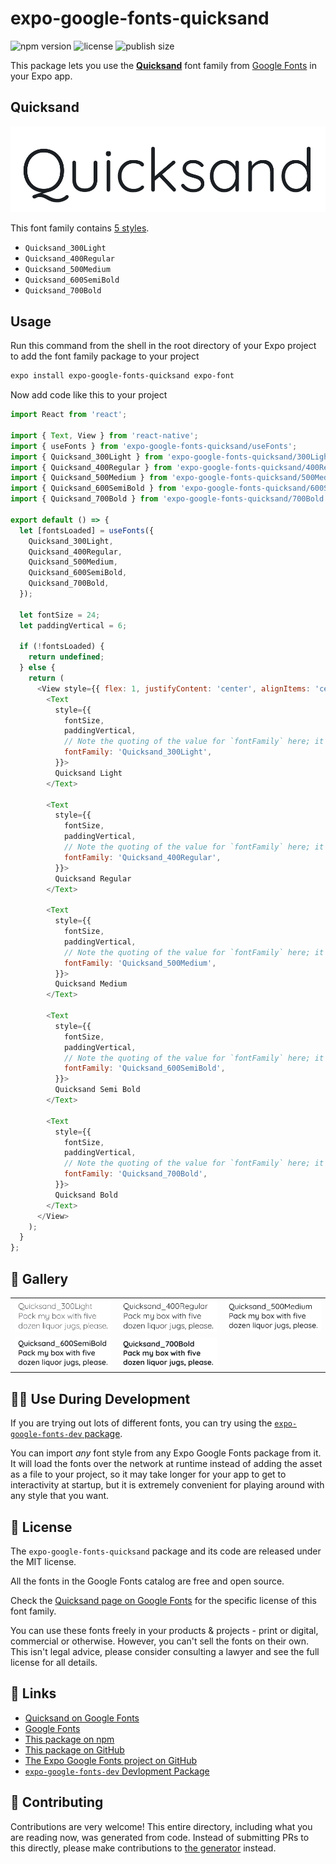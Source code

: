 # expo-google-fonts-quicksand

![npm version](https://flat.badgen.net/npm/v/expo-google-fonts-quicksand)
![license](https://flat.badgen.net/github/license/expo/google-fonts)
![publish size](https://flat.badgen.net/packagephobia/install/expo-google-fonts-quicksand)

This package lets you use the [**Quicksand**](https://fonts.google.com/specimen/Quicksand) font family from [Google Fonts](https://fonts.google.com/) in your Expo app.

## Quicksand

![Quicksand](./font-family.png)

This font family contains [5 styles](#-gallery).

- `Quicksand_300Light`
- `Quicksand_400Regular`
- `Quicksand_500Medium`
- `Quicksand_600SemiBold`
- `Quicksand_700Bold`

## Usage

Run this command from the shell in the root directory of your Expo project to add the font family package to your project
```sh
expo install expo-google-fonts-quicksand expo-font
```

Now add code like this to your project
```js
import React from 'react';

import { Text, View } from 'react-native';
import { useFonts } from 'expo-google-fonts-quicksand/useFonts';
import { Quicksand_300Light } from 'expo-google-fonts-quicksand/300Light';
import { Quicksand_400Regular } from 'expo-google-fonts-quicksand/400Regular';
import { Quicksand_500Medium } from 'expo-google-fonts-quicksand/500Medium';
import { Quicksand_600SemiBold } from 'expo-google-fonts-quicksand/600SemiBold';
import { Quicksand_700Bold } from 'expo-google-fonts-quicksand/700Bold';

export default () => {
  let [fontsLoaded] = useFonts({
    Quicksand_300Light,
    Quicksand_400Regular,
    Quicksand_500Medium,
    Quicksand_600SemiBold,
    Quicksand_700Bold,
  });

  let fontSize = 24;
  let paddingVertical = 6;

  if (!fontsLoaded) {
    return undefined;
  } else {
    return (
      <View style={{ flex: 1, justifyContent: 'center', alignItems: 'center' }}>
        <Text
          style={{
            fontSize,
            paddingVertical,
            // Note the quoting of the value for `fontFamily` here; it expects a string!
            fontFamily: 'Quicksand_300Light',
          }}>
          Quicksand Light
        </Text>

        <Text
          style={{
            fontSize,
            paddingVertical,
            // Note the quoting of the value for `fontFamily` here; it expects a string!
            fontFamily: 'Quicksand_400Regular',
          }}>
          Quicksand Regular
        </Text>

        <Text
          style={{
            fontSize,
            paddingVertical,
            // Note the quoting of the value for `fontFamily` here; it expects a string!
            fontFamily: 'Quicksand_500Medium',
          }}>
          Quicksand Medium
        </Text>

        <Text
          style={{
            fontSize,
            paddingVertical,
            // Note the quoting of the value for `fontFamily` here; it expects a string!
            fontFamily: 'Quicksand_600SemiBold',
          }}>
          Quicksand Semi Bold
        </Text>

        <Text
          style={{
            fontSize,
            paddingVertical,
            // Note the quoting of the value for `fontFamily` here; it expects a string!
            fontFamily: 'Quicksand_700Bold',
          }}>
          Quicksand Bold
        </Text>
      </View>
    );
  }
};

```

## 🔡 Gallery


||||
|-|-|-|
|![Quicksand_300Light](.//300Light/Quicksand_300Light.ttf.png)|![Quicksand_400Regular](.//400Regular/Quicksand_400Regular.ttf.png)|![Quicksand_500Medium](.//500Medium/Quicksand_500Medium.ttf.png)||
|![Quicksand_600SemiBold](.//600SemiBold/Quicksand_600SemiBold.ttf.png)|![Quicksand_700Bold](.//700Bold/Quicksand_700Bold.ttf.png)|||


## 👩‍💻 Use During Development

If you are trying out lots of different fonts, you can try using the [`expo-google-fonts-dev` package](https://github.com/freeboub/google-fonts/tree/master/font-packages/dev#readme).

You can import *any* font style from any Expo Google Fonts package from it. It will load the fonts
over the network at runtime instead of adding the asset as a file to your project, so it may take longer
for your app to get to interactivity at startup, but it is extremely convenient
for playing around with any style that you want.

## 📖 License

The `expo-google-fonts-quicksand` package and its code are released under the MIT license.

All the fonts in the Google Fonts catalog are free and open source.

Check the [Quicksand page on Google Fonts](https://fonts.google.com/specimen/Quicksand) for the specific license of this font family.

You can use these fonts freely in your products & projects - print or digital, commercial or otherwise. However, you can't sell the fonts on their own. This isn't legal advice, please consider consulting a lawyer and see the full license for all details.

## 🔗 Links

- [Quicksand on Google Fonts](https://fonts.google.com/specimen/Quicksand)
- [Google Fonts](https://fonts.google.com/)
- [This package on npm](https://www.npmjs.com/package/expo-google-fonts-quicksand)
- [This package on GitHub](https://github.com/freeboub/google-fonts/tree/master/font-packages/quicksand)
- [The Expo Google Fonts project on GitHub](https://github.com/freeboub/google-fonts)
- [`expo-google-fonts-dev` Devlopment Package](https://github.com/freeboub/google-fonts/tree/master/font-packages/dev)

## 🤝 Contributing

Contributions are very welcome! This entire directory, including what you are reading now, was generated from code. Instead of submitting PRs to this directly, please make contributions to [the generator](https://github.com/freeboub/google-fonts/tree/master/packages/generator) instead.
